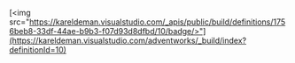 [<img src="https://kareldeman.visualstudio.com/_apis/public/build/definitions/1756beb8-33df-44ae-b9b3-f07d93d8dfbd/10/badge/>"](https://kareldeman.visualstudio.com/adventworks/_build/index?definitionId=10)
